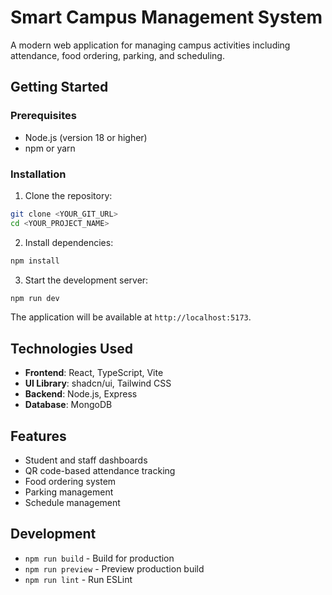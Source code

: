 # Smart Campus Management System

A modern web application for managing campus activities including attendance, food ordering, parking, and scheduling.

## Getting Started

### Prerequisites

- Node.js (version 18 or higher)
- npm or yarn

### Installation

1. Clone the repository:
```sh
git clone <YOUR_GIT_URL>
cd <YOUR_PROJECT_NAME>
```

2. Install dependencies:
```sh
npm install
```

3. Start the development server:
```sh
npm run dev
```

The application will be available at `http://localhost:5173`.

## Technologies Used

- **Frontend**: React, TypeScript, Vite
- **UI Library**: shadcn/ui, Tailwind CSS
- **Backend**: Node.js, Express
- **Database**: MongoDB

## Features

- Student and staff dashboards
- QR code-based attendance tracking
- Food ordering system
- Parking management
- Schedule management

## Development

- `npm run build` - Build for production
- `npm run preview` - Preview production build
- `npm run lint` - Run ESLint
